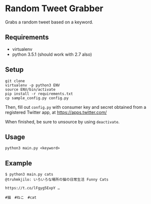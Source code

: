 # Random Tweet Grabber
Grabs a random tweet based on a keyword.

## Requirements
* virtualenv
* python 3.5.1 (should work with 2.7 also)

## Setup
```
git clone
virtualenv -p python3 ENV
source ENV/bin/activate
pip install -r requirements.txt
cp sample_config.py config.py
```

Then, fill out `config.py` with consumer key and secret obtained from a registered Twitter app, at https://apps.twitter.com/

When finished, be sure to unsource by using `deactivate`.

## Usage
```
python3 main.py <keyword>
```
## Example
```
$ python3 main.py cats
@truhmkjilo: いろいろな場所の猫の日常生活 Funny Cats

https://t.co/lFgyg5ExpY …

#猫　#ねこ　#cat
```
